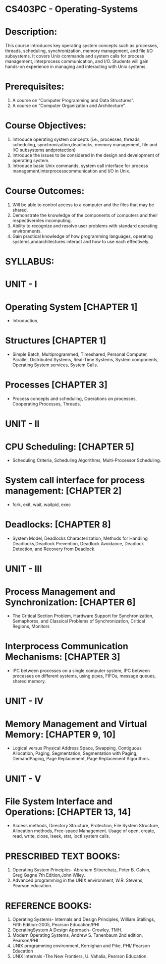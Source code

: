 # CS403PC - Operating-Systems

# Description:
This course introduces key operating system concepts such as processes, threads, scheduling, synchronization, memory management, and file I/O subsystems. It covers Unix commands and system calls for process management, interprocess communication, and I/O. Students will gain hands-on experience in managing and interacting with Unix systems.

# Prerequisites:
   1. A course on “Computer Programming and Data Structures”.
   2. A course on “Computer Organization and Architecture”.
   
# Course Objectives:
   1. Introduce operating system concepts (i.e., processes, threads, scheduling, synchronization,deadlocks, memory management, file and I/O subsystems andprotection)
   2. Introduce the issues to be considered in the design and development of operating system.
   3. Introduce basic Unix commands, system call interface for process management,interprocesscommunication and I/O in Unix.

# Course Outcomes:
   1. Will be able to control access to a computer and the files that may be shared.
   2. Demonstrate the knowledge of the components of computers and their respectiveroles incomputing.
   3. Ability to recognize and resolve user problems with standard operating environments.
   4. Gain practical knowledge of how programming languages, operating systems,andarchitectures interact and how to use each effectively.

# SYLLABUS:

# UNIT - I
# Operating System [CHAPTER 1]
  - Introduction, 
# Structures [CHAPTER 1]
  - Simple Batch, Multiprogrammed, Timeshared, Personal Computer, Parallel, Distributed Systems, Real-Time Systems, System components, Operating System services, System Calls. 
# Processes [CHAPTER 3]
  - Process concepts and scheduling, Operations on processes, Cooperating Processes, Threads.

# UNIT - II
# CPU Scheduling: [CHAPTER 5]  
  - Scheduling Criteria, Scheduling Algorithms, Multi-Processor Scheduling.
# System call interface for process management: [CHAPTER 2]
  - fork, exit, wait, waitpid, exec
# Deadlocks: [CHAPTER 8]  
  - System Model, Deadlocks Characterization, Methods for Handling Deadlocks,Deadlock Prevention, Deadlock Avoidance, Deadlock Detection, and Recovery from Deadlock.

# UNIT - III
# Process Management and Synchronization: [CHAPTER 6]
  - The Critical Section Problem, Hardware Support for Synchronization, Semaphores, and Classical Problems of Synchronization, Critical Regions, Monitors
# Interprocess Communication Mechanisms: [CHAPTER 3]
  - IPC between processes on a single computer system, IPC between processes on different systems, using pipes, FIFOs, message queues, shared memory.

# UNIT - IV
# Memory Management and Virtual Memory: [CHAPTER 9, 10]
  - Logical versus Physical Address Space, Swapping, Contiguous Allocation, Paging, Segmentation, Segmentation with Paging, DemandPaging, Page Replacement, Page Replacement Algorithms.
    
# UNIT - V
# File System Interface and Operations: [CHAPTER 13, 14]
  - Access methods, Directory Structure, Protection, File System Structure, Allocation methods, Free-space Management. Usage of open, create, read, write, close, lseek, stat, ioctl system calls.

# PRESCRIBED TEXT BOOKS:
   1. Operating System Principles- Abraham Silberchatz, Peter B. Galvin, Greg Gagne 7th Edition,John Wiley.
   2. Advanced programming in the UNIX environment, W.R. Stevens, Pearson education.

# REFERENCE BOOKS:
   1. Operating Systems- Internals and Design Principles, William Stallings, Fifth Edition–2005, Pearson Education/PHI
   2. OperatingSystem A Design Approach- Crowley, TMH.
   3. Modern Operating Systems, Andrew S. Tanenbaum 2nd edition, Pearson/PHI
   4. UNIX programming environment, Kernighan and Pike, PHI/ Pearson Education
   5. UNIX Internals -The New Frontiers, U. Vahalia, Pearson Education.
